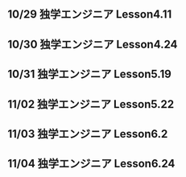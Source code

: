 ## 10/29 独学エンジニア Lesson4.11

## 10/30 独学エンジニア Lesson4.24

## 10/31 独学エンジニア Lesson5.19

## 11/02 独学エンジニア Lesson5.22

## 11/03 独学エンジニア Lesson6.2

## 11/04 独学エンジニア Lesson6.24
